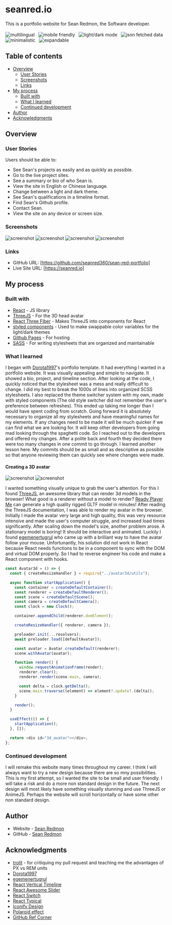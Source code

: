 # seanred.io

This is a portfolio website for Sean Redmon, the Software developer.
<br/>
<br/>
<img src="https://img.shields.io/badge/-multilingual-blue" alt="multilingual"/> &nbsp; <img src="https://img.shields.io/badge/-mobile friendly-blue" alt="mobile friendly"/> &nbsp; <img src="https://img.shields.io/badge/-light/dark mode-blue" alt="light/dark mode"/> &nbsp; <img src="https://img.shields.io/badge/-json fetched data-blue" alt="json fetched data"/> &nbsp; <img src="https://img.shields.io/badge/-minimalistic-blue" alt="minimalistic"/> &nbsp; <img src="https://img.shields.io/badge/-expandable-blue" alt="expandable"/>

## Table of contents

- [Overview](#overview)
  - [User Stories](#user-stories)
  - [Screenshots](#screenshots)
  - [Links](#links)
- [My process](#my-process)
  - [Built with](#built-with)
  - [What I learned](#what-i-learned)
  - [Continued development](#continued-development)
- [Author](#author)
- [Acknowledgments](#acknowledgments)

## Overview

### User Stories

Users should be able to:

- See Sean's projects as easily and as quickly as possible.
- Go to the live project sites.
- See a summary or bio of who Sean is.
- View the site in English or Chinese language.
- Change between a light and dark theme.
- See Sean's qualifications in a timeline format.
- Find Sean's Github profile.
- Contact Sean.
- View the site on any device or screen size.

### Screenshots

![screenshot](./src/images/preview-desktop.gif)
![screenshot](./src/images/preview-projects.gif)
![screenshot](./src/images/preview-about.gif)
![screenshot](./src/images/preview-timeline.gif)

### Links

- GitHub URL: [https://github.com/seanred360/sean-red-portfolio]
- Live Site URL: [https://seanred.io]

## My process

### Built with

- [React](https://reactjs.org/) - JS library
- [ThreeJS](https://threejs.org/) - For the 3D head avatar
- [React Three Fiber](https://github.com/pmndrs/react-three-fiber) - Makes ThreeJS into components for React
- [styled components](https://styled-components.com/) - Used to make swappable color variables for the light/dark themes
- [Github Pages](https://pages.github.com/) - For hosting
- [SASS](https://sass-lang.com/) - For writing stylesheets that are organized and maintainable

### What I learned

I began with [Dorota1997](https://github.com/Dorota1997/react-frontend-dev-portfolio)'s portfolio template. It had everything I wanted in a portfolio website. It was visually appealing and simple to navigate. It showed a bio, project, and timeline section. After looking at the code, I quickly noticed that the stylesheet was a mess and really difficult to change. I did my best to break the 1000s of lines into organized SCSS stylesheets. I also replaced the theme switcher system with my own, made with styled components (The old style switcher did not remember the user's preference between refreshes). This ended up taking me longer than I would have spent coding from scratch. Going forward it is absolutely necessary to organize all my stylesheets and have meaningful names for my elements. If any changes need to be made it will be much quicker if we can find what we are looking for. It will keep other developers from going mad looking through the spaghetti code. So I reached out to the developers and offered my changes. After a polite back and fourth they decided there were too many changes in one commit to go through. I learned another lesson here. My commits should be as small and as descriptive as possible so that anyone reviewing them can quickly see where changes were made.

#### Creating a 3D avatar

![screenshot](./src/images/preview-mobile.gif)
![screenshot](./src/images/ready-player-me.png)

I wanted something visually unique to grab the user's attention. For this I found [ThreeJS](https://threejs.org/), an awesome library that can render 3d models in the browser! What good is a renderer without a model to render? [Ready Player Me](https://readyplayer.me/) can generate a high quality rigged GLTF model in minutes! After reading the ThreeJS documentation, I was able to render my avatar in the browser. Initially I made the avatar very large and high quality, this was very resource intensive and made the user's computer struggle, and increased load times significantly. After scaling down the model's size, another problem arose. A stationary model is boring! It should be interactive and animated. Luckily I found [egemenertugrul](https://github.com/egemenertugrul/wolf3d-readyplayerme-threejs-boilerplate) who came up with a brilliant way to have the avatar follow your mouse. Unfortunantly, his solution did not work in React because React needs functions to be in a component to sync with the DOM and virtual DOM properly. So I had to reverse engineer his code and make a React component with hooks.

```js
const Avatar3d = () => {
  const { createResizeHandler } = require("../avatar3d/utils");

  async function startApplication() {
    const container = createDefaultContainer();
    const renderer = createDefaultRenderer();
    const scene = createDefaultScene();
    const camera = createDefaultCamera();
    const clock = new Clock();

    container.appendChild(renderer.domElement);

    createResizeHandler({ renderer, camera });

    preloader.init(...resolvers);
    await preloader.load([defaultAvatar]);

    const avatar = Avatar.createDefault(renderer);
    scene.withAvatar(avatar);

    function render() {
      window.requestAnimationFrame(render);
      renderer.clear();
      renderer.render(scene.main, camera);

      const delta = clock.getDelta();
      scene.main.traverse((element) => element?.update?.(delta));
    }

    render();
  }

  useEffect(() => {
    startApplication();
  }, []);

  return <div id="3d_avatar"></div>;
};
```

### Continued development

I will remake this website many times throughout my career. I think I will always want to try a new design because there are so mny possibilities. This is my first attempt, so I wanted the site to be small and user friendly. I will take a risk and do a more non standard design in the future. The next design will most likely have something visually stunning and use ThreeJS or AnimeJS. Perhaps the website will scroll horizontally or have some other non standard design.

## Author

- Website - [Sean Redmon](https://seanred.io)
- GitHub - [Sean Redmon](https://github.com/seanred360)

## Acknowledgments

- [trolit](https://github.com/trolit) - for critiquing my pull request and teaching me the advantages of PX vs REM units
- [Dorota1997](https://github.com/Dorota1997/react-frontend-dev-portfolio)
- [egemenertugrul](https://github.com/egemenertugrul/wolf3d-readyplayerme-threejs-boilerplate)
- [React Vertical Timeline](https://github.com/stephane-monnot/react-vertical-timeline)
- [React Awesome Slider](https://github.com/rcaferati/react-awesome-slider)
- [React Switch](https://github.com/markusenglund/react-switch)
- [React Typical](https://github.com/catalinmiron/react-typical)
- [Iconify Design](https://iconify.design/icon-sets/?query=angular)
- [Polaroid effect](https://www.w3docs.com/snippets/css/how-to-create-polaroid-image-with-css.html#)
- [GitHub Ref Corner](https://tholman.com/github-corners)
